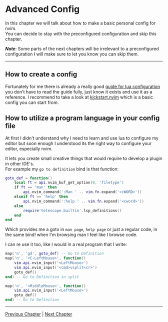 # Advanced Config
In this chapter we will talk about how to make a basic personal config for nvim. \
You can decide to stay with the preconfigured configuration and skip this chapter.

_**Note**_: Some parts of the next chapters will be irrelevant to a preconfigured configuration I will make sure to let you know you can skip them.

---

## How to create a config
Fortunately for me there is already a really good [guide for lua configuration](https://github.com/nanotee/nvim-lua-guide) you don't have to read the guide fully, just know it exists and use it as a reference.
I recommend to take a look at [kickstart.nvim](https://github.com/nvim-lua/kickstart.nvim) which is a basic config you can start from.

## How to utilize a program language in your config file
At first I didn't understand why I need to learn and use lua to configure my editor but soon enough I understood its the right way to configure your editor, especially nvim.

It lets you create small creative things that would require to develop a plugin in other IDE's. \
For example my `go to definition` bind is that function:
```lua
goto_def = function()
	local ft = api.nvim_buf_get_option(0, 'filetype')
	if ft == 'man' then
		api.nvim_command(':Man ' .. vim.fn.expand('<cWORD>'))
	elseif ft == 'help' then
		api.nvim_command(':help ' .. vim.fn.expand('<cword>'))
	else
		require'telescope.builtin'.lsp_definitions()
	end
end
```
Which provides me a goto in `man page`, `help page` or just a regular code, in the same bind! when I'm browsing man I feel like I browse code.

I can re use it too, like I would in a real program that I write:
```lua
map('n', 'gd', goto_def) -- Go to Definition
map('n', '<C-LeftMouse>', function()
	vim.api.nvim_input('<LeftMouse>')
	vim.api.nvim_input('<cmd>vsplit<cr>')
	goto_def()
end) -- Go to Definition in split

map('n', '<MiddleMouse>', function()
	vim.api.nvim_input('<LeftMouse>')
	goto_def()
end) -- Go to Definition
```

---

[Previous Chapter](./07-vim-goodies.md) | [Next Chapter](./09-ui.md)
